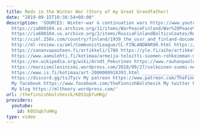 ```yaml
---
title: Reds in the Winter War (Story of my Great Grandfather)
date: "2019-09-15T10:38:54+08:00"
description: 'SOURCES: Winter-war & continuation wars https://www.youtube.com/watch?v=9_DQ3IhNH9o
  https://ia800104.us.archive.org/11/items/WarPeaceFinland/War%20Peace%20Finland.pdf
  https://ia600104.us.archive.org/2/items/RussiaFinlandBalticsCoates/Russia%20Finland%20Baltics%20Coates.pdf
  http://ciml.250x.com/country/finland/1939_the_ussr_and_finland-documents_and_facts-new_york.pdf
  http://ml-review.ca/aml/CommunistLeague/CL-FINLANDWAR90.html https://www.theguardian.com/world/2018/feb/23/why-finland-allied-itself-with-nazi-germany
  https://sananvapauteen.fi/artikkeli/1786 https://yle.fi/aihe/artikkeli/2008/02/21/teloitettu-pasifisti-arndt-pekurinen
  https://www.aamulehti.fi/kotimaa/armeija-teloitti-suomen-rohkeimman-miehen-nain-arndt-pekurisen-viimeiset-tunnit-etenivat-24045857/
  https://en.wikipedia.org/wiki/Arndt_Pekurinen https://www.rauhanpuolustajat.org/kertomuksia-rohkeudesta-6-arndt-pekurinen-ja-suomen-siviilipalveluslain-synty-1931/?v=f0aa03aaca95
  https://marxismileninismi.wordpress.com/2018/09/27/valkoinen-suomi-neuvostovastaisten-provokaatioiden-pesapaikka/
  https://www.is.fi/kotimaa/art-2000000918393.html __________________________ My discord
  https://discord.gg/tsJTycv My patreon https://www.patreon.com/TheFinnishBolshevik
  My facebook https://www.facebook.com/theFinnishBolshevik My twitter https://twitter.com/FinnBolshevik
  My blog https://mltheory.wordpress.com/'
url: /thefinnishbolshevik/K0SSqb7uHKg/
providers:
  youtube:
    id: K0SSqb7uHKg
type: video
---
```

